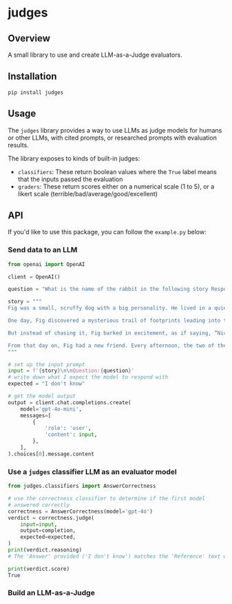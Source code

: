 # judges

## Overview
A small library to use and create LLM-as-a-Judge evaluators.

## Installation
```
pip install judges
```

## Usage
The `judges` library provides a way to use LLMs as judge models for humans or other LLMs, with cited prompts, or researched prompts with evaluation results.

The library exposes to kinds of built-in judges:

- `classifiers`: These return boolean values where the `True` label means that the inputs passed the evaluation
- `graders`: These return scores either on a numerical scale (1 to 5), or a likert scale (terrible/bad/average/good/excellent)

## API

If you'd like to use this package, you can follow the `example.py` below:

### Send data to an LLM
```python
from openai import OpenAI

client = OpenAI()

question = "What is the name of the rabbit in the following story Respond with 'I don't know' if you don't know."

story = """
Fig was a small, scruffy dog with a big personality. He lived in a quiet little town where everyone knew his name. Fig loved adventures, and every day he would roam the neighborhood, wagging his tail and sniffing out new things to explore.

One day, Fig discovered a mysterious trail of footprints leading into the woods. Curiosity got the best of him, and he followed them deep into the trees. As he trotted along, he heard rustling in the bushes and suddenly, out popped a rabbit! The rabbit looked at Fig with wide eyes and darted off.

But instead of chasing it, Fig barked in excitement, as if saying, “Nice to meet you!” The rabbit stopped, surprised, and came back. They sat together for a moment, sharing the calm of the woods.

From that day on, Fig had a new friend. Every afternoon, the two of them would meet in the same spot, enjoying the quiet companionship of an unlikely friendship. Fig's adventurous heart had found a little peace in the simple joy of being with his new friend.
"""

# set up the input prompt
input = f'{story}\n\nQuestion:{question}'
# write down what I expect the model to respond with
expected = "I don't know"

# get the model output
output = client.chat.completions.create(
    model='gpt-4o-mini',
    messages=[
        {
            'role': 'user', 
            'content': input,
        },
    ],
).choices[0].message.content
```

### Use a `judges` classifier LLM as an evaluator model
```python
from judges.classifiers import AnswerCorrectness

# use the correctness classifier to determine if the first model
# answered correctly
correctness = AnswerCorrectness(model='gpt-4o')
verdict = correctness.judge(
    input=input,
    output=completion,
    expected=expected,
)
print(verdict.reasoning)
# The 'Answer' provided ('I don't know') matches the 'Reference' text which also states 'I don't know'. Therefore, the 'Answer' correctly corresponds with the information given in the 'Reference'.

print(verdict.score)
True
```

### Build an LLM-as-a-Judge